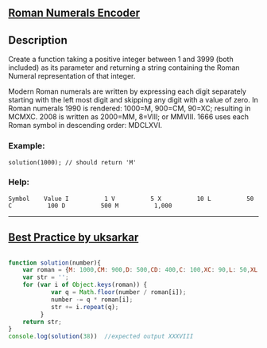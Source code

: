 ## [Roman Numerals Encoder](https://www.codewars.com/kata/51b62bf6a9c58071c600001b/train/javascript)

## Description

Create a function taking a positive integer between 1 and 3999 (both included) as its parameter and returning a string containing the Roman Numeral representation of that integer.

Modern Roman numerals are written by expressing each digit separately starting with the left most digit and skipping any digit with a value of zero. In Roman numerals 1990 is rendered: 1000=M, 900=CM, 90=XC; resulting in MCMXC. 2008 is written as 2000=MM, 8=VIII; or MMVIII. 1666 uses each Roman symbol in descending order: MDCLXVI.
	

### Example: 

`solution(1000); // should return 'M'`

### Help:

`
Symbol    Value
I          1
V          5
X          10
L          50
C          100
D          500
M          1,000
`

______________________________________________________________________________



## [Best Practice by uksarkar](https://www.codewars.com/users/uksarkar)

``` js

function solution(number){
  	var roman = {M: 1000,CM: 900,D: 500,CD: 400,C: 100,XC: 90,L: 50,XL: 40,X: 10,IX: 9,V: 5,IV: 4,I: 1};
  	var str = '';
  	for (var i of Object.keys(roman)) {
    		var q = Math.floor(number / roman[i]);
    		number -= q * roman[i];
    		str += i.repeat(q);
 		 }
  	return str;
}
console.log(solution(38))  //expected output XXXVIII

```
